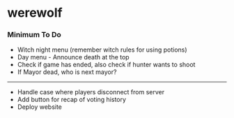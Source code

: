 # werewolf

### Minimum To Do

* Witch night menu (remember witch rules for using potions)
* Day menu - Announce death at the top
* Check if game has ended, also check if hunter wants to shoot
* If Mayor dead, who is next mayor?

----------------------------------------------------

* Handle case where players disconnect from server
* Add button for recap of voting history 
* Deploy website


